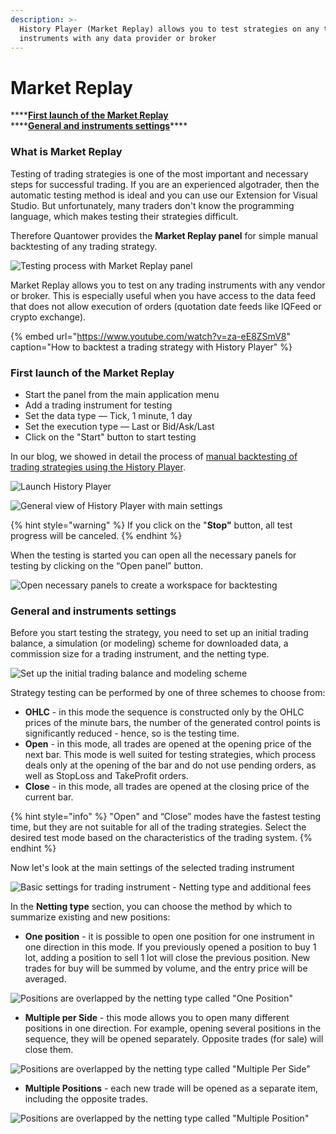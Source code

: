 ```yaml
---
description: >-
  History Player (Market Replay) allows you to test strategies on any trading
  instruments with any data provider or broker
---
```


# Market Replay

\*\*\*\*[**First launch of the Market Replay**](history-player.md#first-launch-of-the-market-replay)  
****[**General and instruments settings**](history-player.md#general-and-instruments-settings)\*\*\*\*

### What is Market Replay

Testing of trading strategies is one of the most important and necessary steps for successful trading. If you are an experienced algotrader, then the automatic testing method is ideal and you can use our Extension for Visual Studio. But unfortunately, many traders don't know the programming language, which makes testing their strategies difficult.

Therefore Quantower provides the **Market Replay panel** for simple manual backtesting of any trading strategy.

![Testing process with Market Replay panel](../.gitbook/assets/history-player.png)

Market Replay allows you to test on any trading instruments with any vendor or broker. This is especially useful when you have access to the data feed that does not allow execution of orders \(quotation date feeds like IQFeed or crypto exchange\).

{% embed url="https://www.youtube.com/watch?v=za-eE8ZSmV8" caption="How to backtest a trading strategy with History Player" %}

### First launch of the Market Replay

* Start the panel from the main application menu
* Add a trading instrument for testing
* Set the data type  — Tick, 1 minute, 1 day
* Set the execution type  — Last or Bid/Ask/Last
* Click on the "Start" button to start testing

In our blog, we showed in detail the process of [manual backtesting of trading strategies using the History Player](https://www.quantower.com/blog/software-for-manual-backtesting-a-brief-review-of-history-player-plugin).

![Launch History Player ](../.gitbook/assets/screenshot_27.png)

![General view of History Player with main settings](../.gitbook/assets/history-player-main-settings1.png)

{% hint style="warning" %}
If you click on the "**Stop"** button, all test progress will be canceled.
{% endhint %}

When the testing is started you can open all the necessary panels for testing by clicking on the “Open panel” button.

![Open necessary panels to create a workspace for backtesting](../.gitbook/assets/available-panels-in-history-player.png)

### General and instruments settings

Before you start testing the strategy, you need to set up an initial trading balance, a simulation \(or modeling\) scheme for downloaded data, a commission size for a trading instrument, and the netting type.

![Set up the initial trading balance and modeling scheme](../.gitbook/assets/screenshot_18.png)

Strategy testing can be performed by one of three schemes to choose from:

* **OHLC** - in this mode the sequence is constructed only by the OHLC prices of the minute bars, the number of the generated control points is significantly reduced - hence, so is the testing time.
* **Open** - in this mode, all trades are opened at the opening price of the next bar. This mode is well suited for testing strategies, which process deals only at the opening of the bar and do not use pending orders, as well as StopLoss and TakeProfit orders.
* **Close** - in this mode, all trades are opened at the closing price of the current bar.

{% hint style="info" %}
"Open" and “Close” modes have the fastest testing time, but they are not suitable for all of the trading strategies. Select the desired test mode based on the characteristics of the trading system.
{% endhint %}

Now let's look at the main settings of the selected trading instrument

![Basic settings for trading instrument - Netting type and additional fees](../.gitbook/assets/screenshot_20.png)

In the **Netting type** section, you can choose the method by which to summarize existing and new positions:

* **One position** - it is possible to open one position for one instrument in one direction in this mode. If you previously opened a position to buy 1 lot, adding a position to sell 1 lot will close the previous position. New trades for buy will be summed by volume, and the entry price will be averaged.

![Positions are overlapped by the netting type called &quot;One Position&quot;](../.gitbook/assets/orders-matching-mode-one-position.gif)

* **Multiple per Side** - this mode allows you to open many different positions in one direction.  For example, opening several positions in the sequence, they will be opened separately. Opposite trades \(for sale\) will close them.

![Positions are overlapped by the netting type called &quot;Multiple Per Side&quot;](../.gitbook/assets/orders-matching-mode-multiple-per-side.gif)

* **Multiple Positions** - each new trade will be opened as a separate item, including the opposite trades.

![Positions are overlapped by the netting type called &quot;Multiple Position&quot;](../.gitbook/assets/orders-matching-mode-multiple-positions.gif)


